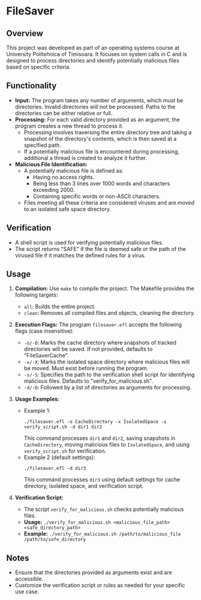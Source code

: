 # FileSaver

## Overview
This project was developed as part of an operating systems course at University Politehnica of Timisoara. It focuses on system calls in C and is designed to process directories and identify potentially malicious files based on specific criteria.

## Functionality
- **Input:** The program takes any number of arguments, which must be directories. Invalid directories will not be processed. Paths to the directories can be either relative or full.
- **Processing:** For each valid directory provided as an argument, the program creates a new thread to process it.
  - Processing involves traversing the entire directory tree and taking a snapshot of the directory's contents, which is then saved at a specified path.
  - If a potentially malicious file is encountered during processing, additional a thread is created to analyze it further.
- **Malicious File Identification:**
  - A potentially malicious file is defined as:
    - Having no access rights.
    - Being less than 3 lines over 1000 words and characters exceeding 2000.
    - Containing specific words or non-ASCII characters.
  - Files meeting all these criteria are considered viruses and are moved to an isolated safe space directory.

## Verification
- A shell script is used for verifying potentially malicious files.
- The script returns "SAFE" if the file is deemed safe or the path of the virused file if it matches the defined rules for a virus.

## Usage
1. **Compilation:** Use `make` to compile the project. The Makefile provides the following targets:
   - `all`: Builds the entire project.
   - `clean`: Removes all compiled files and objects, cleaning the directory.
2. **Execution Flags:** The program `filesaver.efl` accepts the following flags (case insensitive):
   - `-o/-O`: Marks the cache directory where snapshots of tracked directories will be saved. If not provided, defaults to "FileSaverCache".
   - `-x/-X`: Marks the isolated space directory where malicious files will be moved. Must exist before running the program.
   - `-s/-S`: Specifies the path to the verification shell script for identifying malicious files. Defaults to "verify_for_malicious.sh".
   - `-d/-D`: Followed by a list of directories as arguments for processing.

3. **Usage Examples:**
   - Example 1: 
     ```
     ./filesaver.efl -o CacheDirectory -x IsolatedSpace -s verify_script.sh -d dir1 dir2
     ```
     This command processes `dir1` and `dir2`, saving snapshots in `CacheDirectory`, moving malicious files to `IsolatedSpace`, and using `verify_script.sh` for verification.
   - Example 2 (default settings):
     ```
     ./filesaver.efl -d dir3
     ```
     This command processes `dir3` using default settings for cache directory, isolated space, and verification script.

4. **Verification Script:**
   - The script `verify_for_malicious.sh` checks potentially malicious files.
   - **Usage:** `./verify_for_malicious.sh <malicious_file_path> <safe_directory_path>`
   - **Example:** `./verify_for_malicious.sh /path/to/malicious_file /path/to/safe_directory`

## Notes
- Ensure that the directories provided as arguments exist and are accessible.
- Customize the verification script or rules as needed for your specific use case.

